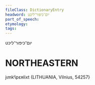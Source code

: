 ```yaml
---
fileClass: DictionaryEntry
headword: יום־כּיפּור־ליכט
part_of_speech: 
etymology: 
tags: 
---
```

יום־כּיפּור־ליכט

NORTHEASTERN
==============

jɩmkʲɩ́pɛʀlixt {LITHUANIA, Vilnius, 54257}